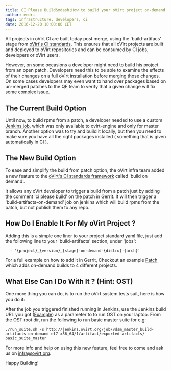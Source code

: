 ```yaml
---
title: CI Please Build&mdash;How to build your oVirt project on-demand
author: eedri
tags: infrastructure, developers, ci
date: 2016-12-20 10:00:00 CET
---
```


All projects in oVirt CI are built today post merge, using the 'build-artifacs' stage from [oVirt's CI standards](http://ovirt-infra-docs.readthedocs.io/en/latest/CI/Build_and_test_standards.html).
This ensures that all oVirt projects are built and deployed to oVirt repositories and can be consumed by CI jobs, developers or oVirt users.

However, on some occasions a developer might need to build his project from an open patch.
Developers need this to be able to examine the effects of their changes on a full oVirt installation before merging those changes. On some cases developers may even want to hand over packages based on un-merged patches to the QE team to verify that a given change will fix some complex issue.

## The Current Build Option

Until now, to build rpms from a patch, a developer needed to use a custom [Jenkins job](http://jenkins.ovirt.org/job/ovirt-engine_master_build-artifacts-el7-x86_64_build_from_patch/), which was only available to ovirt-engine and only for master branch. 
Another option was to try and build it locally, but then you need to make sure you have all the right packages installed ( something that is given automatically in CI ).

## The New Build Option

To ease and simplify the build from patch option, the oVirt infra team added a new feature to the [oVirt's CI standards framework](http://ovirt-infra-docs.readthedocs.io/en/latest/CI/Build_and_test_standards.html) called 'build on demand'.

It allows any oVirt developer to trigger a build from a patch just by adding the comment 'ci please build' on the patch in Gerrit. 
It will then trigger a 'build-artifacts-on-demand' job on jenkins which will build rpms from the patch, but not publish them to any repo.

## How Do I Enable It For My oVirt Project ?

Adding this is a simple one liner to your project standard yaml file, just add the following line to your 'build-artifacts' section, under 'jobs':

      - '{project}_{version}_{stage}-on-demand-{distro}-{arch}'

For a full example on how to add it in Gerrit, Checkout an example [Patch](https://gerrit.ovirt.org/#/c/68759/) which adds 
on-demand builds to 4 different projects.


## What Else Can I Do With It ? (Hint: OST)

One more thing you can do, is to run the oVirt system tests suit, here is how you do it:

After the job you triggered finished running in Jenkins, use the Jenkins build URL you got ([Example](http://jenkins.ovirt.org/job/vdsm_master_build-artifacts-on-demand-el7-x86_64/1/artifact/exported-artifacts/))
as a parameter to to run OST on your laptop.
From the OST root dir, run the following to run basic master suite for e.g:

    ./run_suite.sh -s http://jenkins.ovirt.org/job/vdsm_master_build-artifacts-on-demand-el7-x86_64/1/artifact/exported-artifacts/ basic_suite_master

For more info and help on using this new feature, feel free to come and ask us on infra@ovirt.org.

Happy Building!
